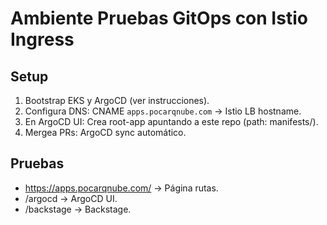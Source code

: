 # Ambiente Pruebas GitOps con Istio Ingress

## Setup
1. Bootstrap EKS y ArgoCD (ver instrucciones).
2. Configura DNS: CNAME `apps.pocarqnube.com` → Istio LB hostname.
3. En ArgoCD UI: Crea root-app apuntando a este repo (path: manifests/).
4. Mergea PRs: ArgoCD sync automático.

## Pruebas
- https://apps.pocarqnube.com/ → Página rutas.
- /argocd → ArgoCD UI.
- /backstage → Backstage.
